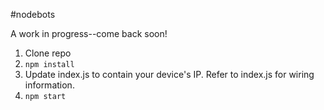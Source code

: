  #nodebots

A work in progress--come back soon!

1. Clone repo
2. ``npm install``
3. Update index.js to contain your device's IP. Refer to index.js for wiring information.
4. ``npm start``
